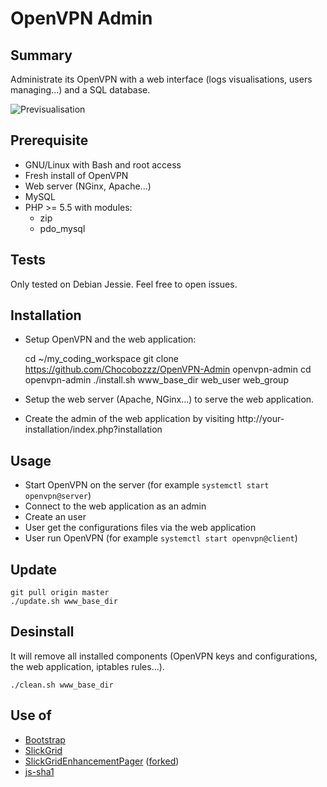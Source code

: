 # OpenVPN Admin

## Summary
Administrate its OpenVPN with a web interface (logs visualisations, users managing...) and a SQL database.

![Previsualisation](http://lutim.cpy.re/wRzijuCg)

## Prerequisite

  * GNU/Linux with Bash and root access
  * Fresh install of OpenVPN
  * Web server (NGinx, Apache...)
  * MySQL
  * PHP >= 5.5 with modules:
    * zip
    * pdo_mysql
  
## Tests

Only tested on Debian Jessie. Feel free to open issues.

## Installation

  * Setup OpenVPN and the web application:

      cd ~/my_coding_workspace
      git clone https://github.com/Chocobozzz/OpenVPN-Admin openvpn-admin
      cd openvpn-admin
      ./install.sh www_base_dir web_user web_group

  * Setup the web server (Apache, NGinx...) to serve the web application.
  * Create the admin of the web application by visiting http://your-installation/index.php?installation

## Usage

  * Start OpenVPN on the server (for example `systemctl start openvpn@server`)
  * Connect to the web application as an admin
  * Create an user
  * User get the configurations files via the web application
  * User run OpenVPN (for example `systemctl start openvpn@client`)

## Update

    git pull origin master
    ./update.sh www_base_dir
    
## Desinstall
It will remove all installed components (OpenVPN keys and configurations, the web application, iptables rules...).

    ./clean.sh www_base_dir

## Use of

  * [Bootstrap](https://github.com/twbs/bootstrap)
  * [SlickGrid](https://github.com/mleibman/SlickGrid)
  * [SlickGridEnhancementPager](https://github.com/kingleema/SlickGridEnhancementPager) ([forked](https://github.com/Chocobozzz/SlickGridEnhancementPager/))
  * [js-sha1](https://github.com/emn178/js-sha1)
